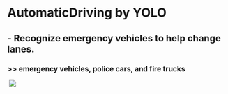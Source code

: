 # AutomaticDriving by YOLO 

## - Recognize emergency vehicles to help change lanes.
### >> emergency vehicles, police cars, and fire trucks

<image>
  <img src="C:\Users\이유빈\Desktop\SWU\소학회\YOLO project\다운로드.png">
